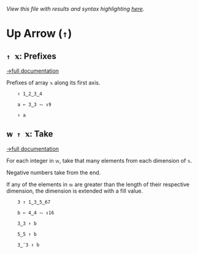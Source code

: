 *View this file with results and syntax highlighting [here](https://mlochbaum.github.io/BQN/help/prefixes_take.html).*

# Up Arrow (`↑`)

## `↑ 𝕩`: Prefixes
[→full documentation](../doc/prefixes.md)

Prefixes of array `𝕩` along its first axis.

        ↑ 1‿2‿3‿4

        a ← 3‿3 ⥊ ↕9

        ↑ a



## `𝕨 ↑ 𝕩`: Take
[→full documentation](../doc/take.md)

For each integer in `𝕨`, take that many elements from each dimension of `𝕩`.

Negative numbers take from the end.

If any of the elements in `𝕨` are greater than the length of their respective dimension, the dimension is extended with a fill value.

        3 ↑ 1‿3‿5‿67

        b ← 4‿4 ⥊ ↕16

        3‿3 ↑ b

        5‿5 ↑ b

        3‿¯3 ↑ b
